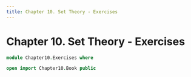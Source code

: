 ```yaml
---
title: Chapter 10. Set Theory - Exercises
---
```


# Chapter 10. Set Theory - Exercises

```agda
module Chapter10.Exercises where

open import Chapter10.Book public
```
